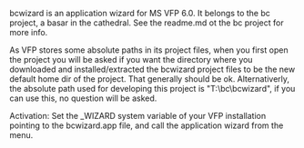 bcwizard is an application wizard for MS VFP 6.0. It belongs to the bc project, a basar in the cathedral. See the readme.md ot the bc project for more info.

As VFP stores some absolute paths in its project files, when you first open the project you will be asked if you want the directory where you downloaded and installed/extracted the bcwizard project files to be the new default home dir of the project. That generally should be ok. Alternativerly, the absolute path used for developing this project is "T:\bc\bcwizard", if you can use this, no question will be asked.

Activation: Set the _WIZARD system variable of your VFP installation pointing to the bcwizard.app file, and call the application wizard from the menu.



